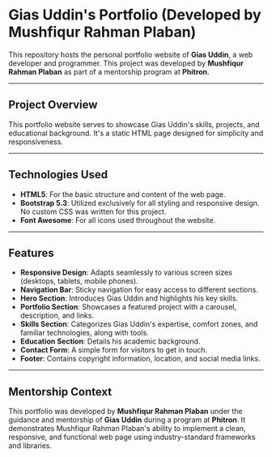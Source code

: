 # Gias Uddin's Portfolio (Developed by Mushfiqur Rahman Plaban)

This repository hosts the personal portfolio website of **Gias Uddin**, a web developer and programmer. This project was developed by **Mushfiqur Rahman Plaban** as part of a mentorship program at **Phitron**.

---

## Project Overview

This portfolio website serves to showcase Gias Uddin's skills, projects, and educational background. It's a static HTML page designed for simplicity and responsiveness.

---

## Technologies Used

- **HTML5**: For the basic structure and content of the web page.
- **Bootstrap 5.3**: Utilized exclusively for all styling and responsive design. No custom CSS was written for this project.
- **Font Awesome**: For all icons used throughout the website.

---

## Features

- **Responsive Design**: Adapts seamlessly to various screen sizes (desktops, tablets, mobile phones).
- **Navigation Bar**: Sticky navigation for easy access to different sections.
- **Hero Section**: Introduces Gias Uddin and highlights his key skills.
- **Portfolio Section**: Showcases a featured project with a carousel, description, and links.
- **Skills Section**: Categorizes Gias Uddin's expertise, comfort zones, and familiar technologies, along with tools.
- **Education Section**: Details his academic background.
- **Contact Form**: A simple form for visitors to get in touch.
- **Footer**: Contains copyright information, location, and social media links.

---

## Mentorship Context

This portfolio was developed by **Mushfiqur Rahman Plaban** under the guidance and mentorship of **Gias Uddin** during a program at **Phitron**. It demonstrates Mushfiqur Rahman Plaban's ability to implement a clean, responsive, and functional web page using industry-standard frameworks and libraries.
